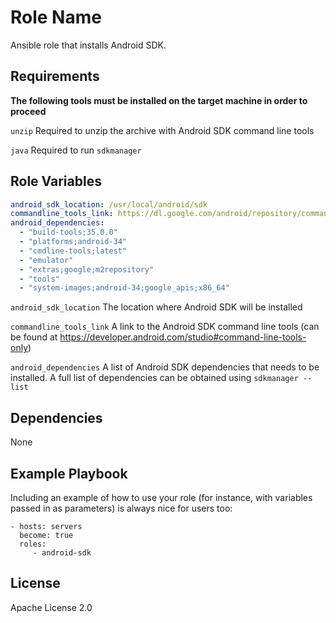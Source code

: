 Role Name
=========

Ansible role that installs Android SDK.

Requirements
------------
**The following tools must be installed on the target machine in order to proceed**

`unzip` Required to unzip the archive with Android SDK command line tools

`java`  Required to run `sdkmanager`

Role Variables
--------------

```yaml
android_sdk_location: /usr/local/android/sdk
commandline_tools_link: https://dl.google.com/android/repository/commandlinetools-linux-11076708_latest.zip
android_dependencies:
  - "build-tools;35.0.0"
  - "platforms;android-34"
  - "cmdline-tools;latest"
  - "emulator"
  - "extras;google;m2repository"
  - "tools"
  - "system-images;android-34;google_apis;x86_64"
```

`android_sdk_location` The location where Android SDK will be installed

`commandline_tools_link` A link to the Android SDK command line tools (can be found at https://developer.android.com/studio#command-line-tools-only)

`android_dependencies` A list of Android SDK dependencies that needs to be installed. A full list of dependencies can be obtained using `sdkmanager --list`

Dependencies
------------

None

Example Playbook
----------------

Including an example of how to use your role (for instance, with variables passed in as parameters) is always nice for users too:

    - hosts: servers
      become: true
      roles:
         - android-sdk

License
-------
Apache License 2.0
